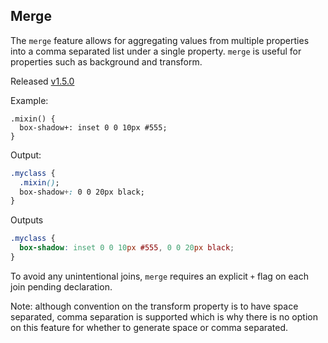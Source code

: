 ## Merge

The `merge` feature allows for aggregating values from multiple properties into a comma separated list under a single property. `merge` is useful for properties such as background and transform.

Released [v1.5.0](https://github.com/less/less.js/blob/master/CHANGELOG.md)

Example:

```less
.mixin() {
  box-shadow+: inset 0 0 10px #555;
}
```

Output:
```css
.myclass {
  .mixin();
  box-shadow+: 0 0 20px black;
}
```
Outputs
```css
.myclass {
  box-shadow: inset 0 0 10px #555, 0 0 20px black;
}
```

To avoid any unintentional joins, `merge` requires an explicit `+` flag on each join pending declaration.

Note: although convention on the transform property is to have space separated, comma separation is supported which is why there is no option on this feature for whether to generate space or comma separated.
